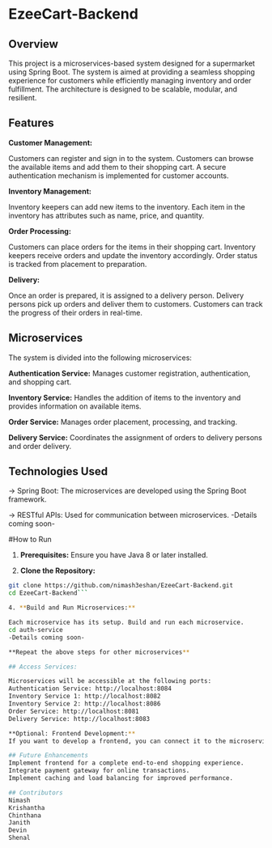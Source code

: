 # EzeeCart-Backend

## Overview
This project is a microservices-based system designed for a supermarket using Spring Boot. The system is aimed at providing a seamless shopping experience for customers while efficiently managing inventory and order fulfillment. The architecture is designed to be scalable, modular, and resilient.

## Features
**Customer Management:**

Customers can register and sign in to the system.
Customers can browse the available items and add them to their shopping cart.
A secure authentication mechanism is implemented for customer accounts.

**Inventory Management:**

Inventory keepers can add new items to the inventory.
Each item in the inventory has attributes such as name, price, and quantity.

**Order Processing:**

Customers can place orders for the items in their shopping cart.
Inventory keepers receive orders and update the inventory accordingly.
Order status is tracked from placement to preparation.

**Delivery:**

Once an order is prepared, it is assigned to a delivery person.
Delivery persons pick up orders and deliver them to customers.
Customers can track the progress of their orders in real-time.

## Microservices
The system is divided into the following microservices:

**Authentication Service:**
Manages customer registration, authentication, and shopping cart.

**Inventory Service:**
Handles the addition of items to the inventory and provides information on available items.

**Order Service:**
Manages order placement, processing, and tracking.

**Delivery Service:**
Coordinates the assignment of orders to delivery persons and order delivery.

## Technologies Used
-> Spring Boot: The microservices are developed using the Spring Boot framework.
<!--Spring Security: Ensures secure authentication and authorization.
Spring Data JPA: For interacting with the database.-->
-> RESTful APIs: Used for communication between microservices.
-Details coming soon-

#How to Run

1. **Prerequisites:** Ensure you have Java 8 or later installed.

2. **Clone the Repository:**
```bash
git clone https://github.com/nimash3eshan/EzeeCart-Backend.git
cd EzeeCart-Backend```

4. **Build and Run Microservices:**

Each microservice has its setup. Build and run each microservice.
cd auth-service
-Details coming soon-

**Repeat the above steps for other microservices**

## Access Services:

Microservices will be accessible at the following ports:
Authentication Service: http://localhost:8084
Inventory Service 1: http://localhost:8082
Inventory Service 2: http://localhost:8086
Order Service: http://localhost:8081
Delivery Service: http://localhost:8083

**Optional: Frontend Development:**
If you want to develop a frontend, you can connect it to the microservices using the provided RESTful APIs.

## Future Enhancements
Implement frontend for a complete end-to-end shopping experience.
Integrate payment gateway for online transactions.
Implement caching and load balancing for improved performance.

## Contributors
Nimash 
Krishantha 
Chinthana  
Janith
Devin
Shenal
